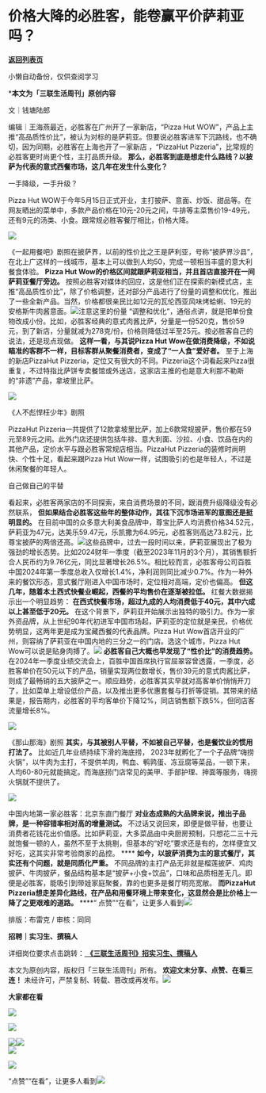 # 价格大降的必胜客，能卷赢平价萨莉亚吗？

[**返回列表页**](/gzh/三联生活周刊)

小懒自动备份，仅供查阅学习

***本文为「三联生活周刊」原创内容**

文｜钱塘陆郎

编辑｜王海燕最近，必胜客在广州开了一家新店，“Pizza Hut
WOW”，产品上主推“高品质性价比”，被认为对标的是萨莉亚。但要说必胜客进军下沉路线，也不确切，因为同期，必胜客在上海也开了一家新店 ，“PizzaHut
Pizzeria”，比常规的必胜客更时尚更个性，主打品质升级。 **那么，必胜客到底是想走什么路线？以披萨为代表的意式西餐市场，这几年在发生什么变化？**

一手降级，一手升级？

Pizza Hut
WOW于今年5月15日正式开业，主打披萨、意面、炒饭、甜品等。在网友晒出的菜单中，多款产品价格在10元-20元之间，牛排等主菜售价19-49元，还有9元的汤类、小食。跟常规必胜客餐厅相比，价格大降。

![](https://mmbiz.qpic.cn/mmbiz_jpg/VkpaUkchBmXKknJyiaJJsfrcEuh7XheNwt7EhMrD0gnyyz2COiaLp8FIGSU3kMSIiccksjlrOyibBVaatlDRQ6gia5Q/640?wx_fmt=jpeg&from;=appmsg)

《一起用餐吧》剧照在披萨界，以前的性价比之王是萨利亚，号称“披萨界沙县”，在北上广这样的一线城市，基本上可以做到人均50，完成一顿相当丰盛的意大利餐食体验。
**Pizza Hut Wow的价格区间就跟萨莉亚相当，并且首店直接开在一间萨莉亚餐厅旁边。**
按照必胜客对媒体的回应，这是他们正在探索的新模式店，主推“高品质性价比”，除了价格调整，还对部分产品进行了份量的调整和优化，推出了一些全新产品。当然，价格都很亲民比如12元的瓦伦西亚风味烤蛤蜊、19元的安格斯牛肉酱意面。![](https://mmbiz.qpic.cn/mmbiz_gif/VkpaUkchBmXKknJyiaJJsfrcEuh7XheNwZSAVQQKjeZXhN9NmtKXDFxyicOB7sqv9xLPu2T8RoBEPWGNPRxHICHg/640?wx_fmt=gif&from;=appmsg)注意这里的份量
“调整和优化”，通俗点讲，就是把单份食物改成小份。比如，必胜客经典的意式肉酱比萨，分量是一份520克，售价59元，到了新店，分量就减为278克/份，价格则降低过半至25元。按必胜客自己的说法，还是现点现做。
**这样一看，与其说Pizza Hut Wow在做消费降级，不如说瞄准的客群不一样，目标客群从聚餐消费者，变成了“一人食”爱好者。**
至于上海的新店PizzaHut
Pizzeria，定位又有很大的不同。Pizzeria这个词看起来Pizza很重复，不过特指比萨饼专卖餐馆或外送店，这家店主推的也是意大利那不勒斯的“非遗”产品，拿坡里比萨。

![](https://mmbiz.qpic.cn/mmbiz_jpg/VkpaUkchBmXKknJyiaJJsfrcEuh7XheNwRxHQdvtMJdqT9YrFnHkx2ROsATyYJn0qIEVRas0KUTWSvibWP76Pugg/640?wx_fmt=jpeg&from;=appmsg)

《人不彪悍枉少年》剧照

PizzaHut
Pizzeria一共提供了12款拿坡里比萨，加上6款常规披萨，售价都在59元至89元之间。此外门店还提供包括牛排、意大利面、沙拉、小食、饮品在内的其他产品，定价水平与跟必胜客常规店相当。PizzaHut
Pizzeria的装修时尚明快、个性十足，看起来跟Pizza Hut Wow一样，试图吸引的也是年轻人，不过是休闲聚餐的年轻人。

自己做自己的平替

看起来，必胜客两家店的不同探索，来自消费场景的不同，跟消费升级降级没有必然联系，
**但如果结合必胜客这些年的整体动作，其往下沉市场进军的意图还是挺明显的。**
在目前中国的众多意大利美食品牌中，尊宝比萨人均消费价格34.52元，萨莉亚为47元，达美乐59.47元，乐凯撒为64.95元，必胜客则高达73.82元，比尊宝披萨的两倍还高。![](https://mmbiz.qpic.cn/mmbiz_gif/VkpaUkchBmXKknJyiaJJsfrcEuh7XheNwXVaAnajv7bufiakIvTNtEkiaHNZ7jrTIrYlIdFy5gqjQqegd0DSMnc4A/640?wx_fmt=gif&from;=appmsg)这些品牌中，过去一段时间以来，萨莉亚展现出了极为强劲的增长态势。比如2024财年一季度（截至2023年11月的3个月），其销售额折合人民币约为9.76亿元，同比显著增长26.5%。相比较而言，必胜客母公司百胜中国2024年第一季度总收入仅增长1.4%，净利润则同比减少0.7%。作为一种外来的餐饮形态，意式餐厅刚进入中国市场时，定位相对高端，定价也偏高。
**但这几年，随着本土西式快餐业崛起，西餐的平均售价在逐渐被拉低。** 红餐大数据揭示出一个明显趋势：
**在西式快餐市场，超过九成的人均消费低于40元，其中六成以上甚至低于20元。**
在这个背景下，萨莉亚开始展示出独特的吸引力。作为一家外资品牌，从上世纪90年代初进军中国市场起，萨莉亚的定位就是亲民，价格优势明显，这两年更是成为宝藏西餐的代表品牌。Pizza
Hut Wow首店开业的广州，则容纳了萨莉亚在中国内地的三分之一的门店。选这个城市，Pizza Hut
Wow可以说是贴身肉搏了。![](https://mmbiz.qpic.cn/mmbiz_gif/VkpaUkchBmXKknJyiaJJsfrcEuh7XheNwhQm7DpTm7eNXfHD312oAo7kzVMtRjRe2AZbUJ6oo1yNlaodc6GC2sg/640?wx_fmt=gif&from;=appmsg)
**必胜客自己大概也早发现了“性价比”的消费趋势。**
在2024年一季度业绩交流会上，百胜中国首席执行官屈翠容曾透露，一季度，必胜客单价在50元以下的产品，销量实现两位数增长，售价39元的意式肉酱比萨，则成了最畅销的五大披萨之一。顺应趋势，必胜客其实早就对高客单价悄悄开刀了，比如菜单上增设低价产品，以及推出更多优惠套餐与打折等促销。其带来的结果是，报告期内，必胜客的平均客单价下降12%，同店销售额下跌5%，但同店客流量增长8%。

![](https://mmbiz.qpic.cn/mmbiz_png/VkpaUkchBmXKknJyiaJJsfrcEuh7XheNwA3wwIVVibc9SU830Gfw79tZX4ggu44dnLDKjbPPfnoGw2lkbs3CW7gg/640?wx_fmt=png&from;=appmsg)

《那山那海》剧照 **其实，与其被别人平替，不如被自己平替，也是餐饮业的惯用打法了。** 比如近几年业绩持续下滑的海底捞，
2023年就孵化了一个子品牌“嗨捞火锅”，以牛肉为主打，不提供羊肉，鸭血、鹌鹑蛋、冻豆腐等菜品，一顿下来，人均60-80元就能搞定。而海底捞门店常见的美甲、手部护理、抻面等服务，嗨捞火锅就不提供了。

![](https://mmbiz.qpic.cn/mmbiz_png/VkpaUkchBmXKknJyiaJJsfrcEuh7XheNwbjLg4a6oUaOOIwkL76ayh0JjWGunibw2icGAiaSNJGobqMEnOD8nF42Wg/640?wx_fmt=png&from;=appmsg)

中国内地第一家必胜客：北京东直门餐厅 **对业态成熟的大品牌来说，推出子品牌，是一种容错率相对高的增量测试。**
不过话又说回来，即便是做平替，也要让消费者花钱花出价值感。比如萨莉亚，大多菜品由中央厨房预制，只想花二三十元就饱餐一顿的人，虽然不至于太挑剔，但基本的“好吃”要求还是有的，怎样便宜又好吃，这其实非常考验商家的品控。
**** **如今，以披萨消费为主的意式餐厅，其实还有个问题，就是同质化严重。**
不同品牌的主打产品无非就是榴莲披萨、鸡肉披萨、牛肉披萨，餐品结构基本是“披萨+小食+饮品”，口味和品质相差无几。即便是必胜客，能吸引到带娃家庭聚餐，靠的也更多是餐厅明亮宽敞。
**而PizzaHut Pizzeria想走差异化路线，在产品和用餐环境上带来变化，这显然会是比价格上一降了之更艰难的道路。** ****“
点赞”“在看”，让更多人看到![](https://mmbiz.qpic.cn/mmbiz_gif/c2Sib3Mp7pON9hkSZwdTibRHNZSMPyiapUCHJwlyoZVBC3SfmPmF0VKjkm3NiaToQloHFJ6icyicqZnqgXp6pSQJt5gg/640?wx_fmt=gif&from;=appmsg&wxfrom;=5&wx;_lazy=1&tp;=wxpic)  
  
  
  
  
  

排版：布雷克 / 审核：同同

 **招聘｜实习生、撰稿人**  

详细岗位要求点击跳转：[
**《三联生活周刊》招实习生、撰稿人**](http://mp.weixin.qq.com/s?__biz=MTc5MTU3NTYyMQ==&mid=2651136871&idx=3&sn=f1c0777fe9d31881e5dfca68ebc2937f&chksm=5907324d6e70bb5b3546dfe1c7b31b5fe05664bebbf36356ba9a1a352e0678444cad62875ad4&scene=21#wechat_redirect)

本文为原创内容，版权归「三联生活周刊」所有。 **欢迎文末分享、点赞、在看三连！**
未经许可，严禁复制、转载、篡改或再发布。![](https://mmbiz.qpic.cn/sz_mmbiz_png/Gg7Qtoh7Aic9ZTmAdCc80b4nD7xicgPt863QWU7oNswDx19XrjfTtSl8QwatY2EEZGuNd1WRRiapDZjcDhTnNYmBg/640?wx_fmt=other&wxfrom;=5&wx;_lazy=1&wx;_co=1&retryload;=1&tp;=webp)

 **大家都在看**

  

[![](https://mmbiz.qpic.cn/mmbiz_jpg/c2Sib3Mp7pOMP2u2NL2v6bwpz3Ik5liaiaST428o30EBXLWkiajCne6DIBHbcn1TOyPF6g56THKXz2Iz8VkwicIicjjQ/640?wx_fmt=other&from;=appmsg&tp;=webp&wxfrom;=5&wx;_lazy=1&wx;_co=1)](http://mp.weixin.qq.com/s?__biz=MTc5MTU3NTYyMQ==&mid=2651388594&idx=1&sn=300aab9510c39b5bc89c073d020d983d&chksm=590aeb986e7d628e5745ff20f76e310d38fedf7f5f4cb0e2bfd123b8e0976ba7784c55a74b90&scene=21#wechat_redirect)

[![](https://mmbiz.qpic.cn/mmbiz_jpg/c2Sib3Mp7pOMP2u2NL2v6bwpz3Ik5liaiaSicwyr1brLdKpSYtawCmHxsD7Rc9rzeyuWXJvmm0lHmjXN7jcKlh9M5g/640?wx_fmt=other&from;=appmsg&tp;=webp&wxfrom;=5&wx;_lazy=1&wx;_co=1)](http://mp.weixin.qq.com/s?__biz=MTc5MTU3NTYyMQ==&mid=2651388425&idx=1&sn=50c64ce9c124eb645bc64d2b1470d13f&chksm=590aeb236e7d62350ec61f24c51ecc563576809fa571bdf58b7f783995c9a15e094f3ce2838e&scene=21#wechat_redirect)

[![](https://mmbiz.qpic.cn/mmbiz_png/c2Sib3Mp7pOObA9Gpib96Ac6paLiaZicVeDbv72kXUwhXy6X0ZMicn5FLcYicBsPxwmZ8TUVdLm15wLEPUxSn2Cia9ricQ/640?wx_fmt=other&from;=appmsg&wxfrom;=5&wx;_lazy=1&wx;_co=1&tp;=webp)](http://mp.weixin.qq.com/s?__biz=MTc5MTU3NTYyMQ==&mid=2651385801&idx=1&sn=5086efdcb9632b3133063951a36ce810&chksm=590afee36e7d77f5a01735978d4900945d40b2f85f4c4f9ea9ac4bb719516384efc9dc41bdaa&scene=21#wechat_redirect)[![](https://mmbiz.qpic.cn/mmbiz_jpg/c2Sib3Mp7pOObA9Gpib96Ac6paLiaZicVeDby1lSZYhtxjt1ugbRt82o8kOlyQ11JatkjIX25FUvibuNTUibOw3eMJBw/640?wx_fmt=other&wxfrom;=5&wx;_lazy=1&wx;_co=1&tp;=webp)](http://mp.weixin.qq.com/s?__biz=MTc5MTU3NTYyMQ==&mid=2651386411&idx=2&sn=659df781c8d4ff601599d60c8d683b4b&chksm=590ae3016e7d6a1781c78b8be72f243f78d49540cc92670c2a04aa1944e3dc66eefb5061a2e2&scene=21#wechat_redirect)  
![](https://mmbiz.qpic.cn/sz_mmbiz_png/Gg7Qtoh7Aic9ZTmAdCc80b4nD7xicgPt86k1kgpU51hWCHjV92ryhVW35PLCvLhxLw9XDhXjgeDyZhHSx5EbRcfg/640?wx_fmt=other&wxfrom;=5&wx;_lazy=1&wx;_co=1&retryload;=1&tp;=webp)  

[![](https://mmbiz.qpic.cn/mmbiz_jpg/c2Sib3Mp7pOOqzQPxtD0taD4JFwQ5libNWr4eNDpibV0iayTOoicgdFSruJib9ZN8GA10r5mqzbyCH4UxbLIUmbgicZrQ/640?wx_fmt=other&from;=appmsg&wxfrom;=5&wx;_lazy=1&wx;_co=1&tp;=webp)]()

  
  
“点赞”“在看”，让更多人看到![](https://mmbiz.qpic.cn/mmbiz_gif/c2Sib3Mp7pON9hkSZwdTibRHNZSMPyiapUCHJwlyoZVBC3SfmPmF0VKjkm3NiaToQloHFJ6icyicqZnqgXp6pSQJt5gg/640?wx_fmt=gif&from;=appmsg&wxfrom;=5&wx;_lazy=1&tp;=webp)

